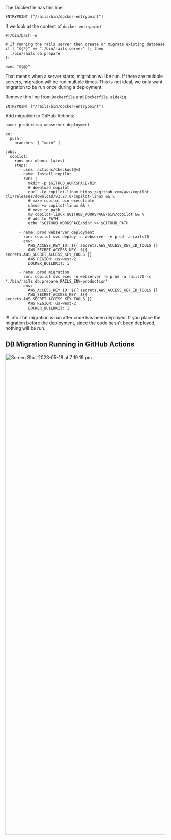 The Dockerfile has this line
```
ENTRYPOINT ["/rails/bin/docker-entrypoint"]
```
If we look at the content of `docker-entrypoint`
```
#!/bin/bash -e

# If running the rails server then create or migrate existing database
if [ "${*}" == "./bin/rails server" ]; then
  ./bin/rails db:prepare
fi

exec "${@}"
```

That means when a server starts, migration will be run. If there are multiple servers, migration will be run multiple times. This is not ideal, we only want migration to be run once during a deployment.

Remove this line from `Dockerfile` and `Dockerfile.sidekiq`
```
ENTRYPOINT ["/rails/bin/docker-entrypoint"]
```

Add migration to GitHub Actions:
```
name: production webserver deployment

on:
  push:
    branches: [ "main" ]

jobs:
  copilot:
    runs-on: ubuntu-latest
    steps:
      - uses: actions/checkout@v3
      - name: Install copilot
        run: |
          mkdir -p $GITHUB_WORKSPACE/bin
          # download copilot
          curl -Lo copilot-linux https://github.com/aws/copilot-cli/releases/download/v1.27.0/copilot-linux && \
          # make copilot bin executable
          chmod +x copilot-linux && \
          # move to path
          mv copilot-linux $GITHUB_WORKSPACE/bin/copilot && \
          # add to PATH
          echo "$GITHUB_WORKSPACE/bin" >> $GITHUB_PATH

      - name: prod webserver deployment
        run: copilot svc deploy -n webserver -e prod -a rails70
        env:
          AWS_ACCESS_KEY_ID: ${{ secrets.AWS_ACCESS_KEY_ID_TOOLS }}
          AWS_SECRET_ACCESS_KEY: ${{ secrets.AWS_SECRET_ACCESS_KEY_TOOLS }}
          AWS_REGION: us-west-2
          DOCKER_BUILDKIT: 1

      - name: prod migration
        run: copilot svc exec -n webserver -e prod -a rails70 -c './bin/rails db:prepare RAILS_ENV=production'
        env:
          AWS_ACCESS_KEY_ID: ${{ secrets.AWS_ACCESS_KEY_ID_TOOLS }}
          AWS_SECRET_ACCESS_KEY: ${{ secrets.AWS_SECRET_ACCESS_KEY_TOOLS }}
          AWS_REGION: us-west-2
          DOCKER_BUILDKIT: 1
```

!!! info
    The migration is run after code has been deployed. If you place the migration before the deployment, since the code hasn't been deployed, nothing will be run.

## DB Migration Running in GitHub Actions
<img width="1509" alt="Screen Shot 2023-05-18 at 7 19 19 pm" src="https://github.com/build-with-aws-copilot/rails_docs/assets/129698988/981018f3-c835-4435-9314-82b54b96f482">
